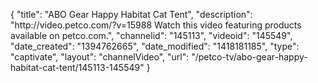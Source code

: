 {
    "title": "ABO Gear Happy Habitat Cat Tent",
    "description": "http:\/\/video.petco.com\/?v=15988 Watch this video featuring products available on petco.com.",
    "channelid": "145113",
    "videoid": "145549",
    "date_created": "1394762665",
    "date_modified": "1418181185",
    "type": "captivate",
    "layout": "channelVideo",
    "url": "\/petco-tv\/abo-gear-happy-habitat-cat-tent\/145113-145549"
}